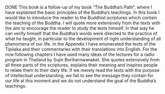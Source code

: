 DONE
This book is a follow-up of my book “The Buddha’s Path”, where I have explained the basic principles of the Buddha’s teachings. In this book I would like to introduce the reader to the Buddhist scriptures which contain the teaching of the Buddha. I will quote more extensively from the texts with the aim to encourage the reader to study the texts himself. In that way he can verify himself that the Buddha’s words were directed to the practice of what he taught, in particular to the development of right understanding of all phenomena of our life. 
In the Appendix I have enumerated the texts of the Tipiìaka and their commentaries with their translations into English.
For the now following chapters I have used many ideas of the lectures for a radio program in Thailand by Sujin Boriharnwanaket. She quotes extensively from all three parts of the scriptures, explains their meaning and inspires people to relate them to their daily life. If we merely read the texts with the purpose of intellectual understanding, we fail to see the message they contain for our life at this moment and we do not understand the goal of the Buddha’s teachings. 
